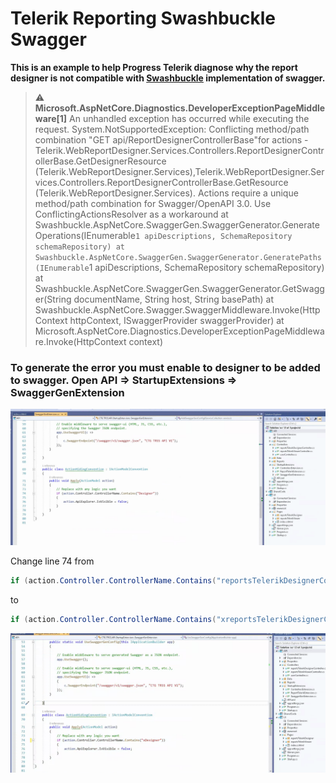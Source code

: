 # Telerik Reporting Swashbuckle Swagger

**This is an example to help Progress Telerik diagnose why the report designer is not compatible with [Swashbuckle](https://github.com/domaindrivendev/Swashbuckle.AspNetCore) implementation of swagger.**
 

> :warning: 
> **Microsoft.AspNetCore.Diagnostics.DeveloperExceptionPageMiddleware[1]**
> An unhandled exception has occurred while executing the request.
> System.NotSupportedException: 
> Conflicting method/path combination "GET api/ReportDesignerControllerBase"for actions - Telerik.WebReportDesigner.Services.Controllers.ReportDesignerControllerBase.GetDesignerResource (Telerik.WebReportDesigner.Services),Telerik.WebReportDesigner.Services.Controllers.ReportDesignerControllerBase.GetResource (Telerik.WebReportDesigner.Services). 
> Actions require a unique method/path combination for Swagger/OpenAPI 3.0. 
> Use ConflictingActionsResolver as a workaround
> at Swashbuckle.AspNetCore.SwaggerGen.SwaggerGenerator.GenerateOperations(IEnumerable`1 apiDescriptions, SchemaRepository schemaRepository)
> at Swashbuckle.AspNetCore.SwaggerGen.SwaggerGenerator.GeneratePaths(IEnumerable`1 apiDescriptions, SchemaRepository schemaRepository)
> at Swashbuckle.AspNetCore.SwaggerGen.SwaggerGenerator.GetSwagger(String documentName, String host, String basePath)
> at Swashbuckle.AspNetCore.Swagger.SwaggerMiddleware.Invoke(HttpContext httpContext, ISwaggerProvider swaggerProvider)
> at Microsoft.AspNetCore.Diagnostics.DeveloperExceptionPageMiddleware.Invoke(HttpContext context)

### To generate the error you must enable to designer to be added to swagger. Open API => StartupExtensions => SwaggerGenExtension

![No Error](img/SwaggerGenExtension002.png?raw=true "NoError")

Change line 74 from 

```csharp
if (action.Controller.ControllerName.Contains("reportsTelerikDesignerController")) 
```

to

```csharp
if (action.Controller.ControllerName.Contains("xreportsTelerikDesignerController")) 
```

![Error](img/SwaggerGenExtension003.png?raw=true "Error")
